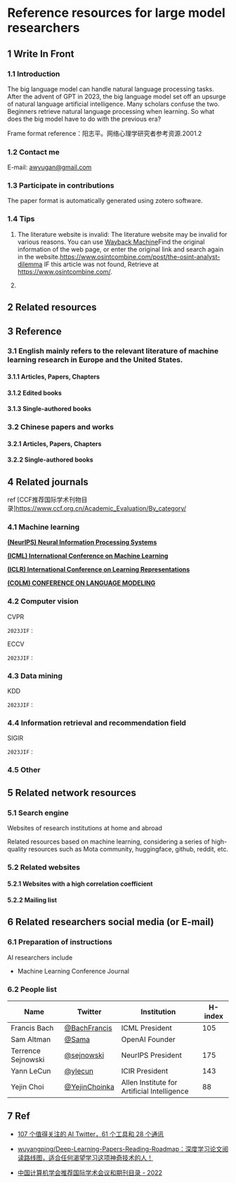 # Reference resources for large model researchers

## 1 Write In Front

### 1.1 Introduction

The big language model can handle natural language processing tasks. After the advent of GPT in 2023, the big language model set off an upsurge of natural language artificial intelligence. Many scholars confuse the two. Beginners retrieve natural language processing when learning. So what does the big model have to do with the previous era?

Frame format reference：阳志平。网络心理学研究者参考资源.2001.2

### 1.2 Contact me

E-mail: awyugan@gmail.com

### 1.3 Participate in contributions

The paper format is automatically generated using zotero software.

### 1.4 Tips

1. The literature website is invalid: The literature website may be invalid for various reasons. You can use [Wayback Machine](https://web.archive.org/)Find the original information of the web page, or enter the original link and search again in the website.https://www.osintcombine.com/post/the-osint-analyst-dilemma IF this article was not found, Retrieve at https://www.osintcombine.com/.

2. 

## 2 Related resources

## 3 Reference

### 3.1 English mainly refers to the relevant literature of machine learning research in Europe and the United States.

#### 3.1.1 Articles, Papers, Chapters

#### 3.1.2 Edited books

#### 3.1.3 Single-authored books

### 3.2 Chinese papers and works

#### 3.2.1 Articles, Papers, Chapters

#### 3.2.2 Single-authored books


## 4 Related journals

ref [CCF推荐国际学术刊物目录]https://www.ccf.org.cn/Academic_Evaluation/By_category/

### 4.1 Machine learning

**[(NeurIPS) Neural Information Processing Systems](https://nips.cc/)** 

**[(ICML) International Conference on Machine Learning](https://icml.cc/)** 

**[(ICLR) International Conference on Learning Representations](https://iclr.cc/)** 

**[(COLM) CONFERENCE ON LANGUAGE MODELING](https://colmweb.org/)**

### 4.2 Computer vision

CVPR
	
	2023JIF：

ECCV
	
	2023JIF：

### 4.3 Data mining

KDD
	
	2023JIF：

### 4.4 Information retrieval and recommendation field

SIGIR
	
	2023JIF：

### 4.5 Other

## 5 Related network resources

### 5.1 Search engine

Websites of research institutions at home and abroad

Related resources based on machine learning, considering a series of high-quality resources such as Mota community, huggingface, github, reddit, etc.

### 5.2 Related websites



#### 5.2.1 Websites with a high correlation coefficient

#### 5.2.2 Mailing list

## 6 Related researchers social media (or E-mail)

### 6.1 Preparation of instructions

AI researchers include
- Machine Learning Conference Journal

### 6.2 People list

| Name               | Twitter                                           | Institution                                 | H-index |
|--------------------|---------------------------------------------------|---------------------------------------------|---------|
| Francis Bach       | [@BachFrancis](https://twitter.com/BachFrancis)   | ICML President                              | 105     |
| Sam Altman         | [@Sama](https://twitter.com/sama)                 | OpenAI Founder                              |         |
| Terrence Sejnowski | [@sejnowski](https://twitter.com/sejnowski)       | NeurIPS President                           | 175     |
| Yann LeCun         | [@ylecun](https://twitter.com/ylecun)             | ICIR President                              | 143     |
| Yejin Choi         | [@YejinChoinka](https://twitter.com/YejinChoinka) | Allen Institute for Artificial Intelligence | 88      |

## 7 Ref

- [107 个值得关注的 AI Twitter，61 个工具和 28 个通讯](https://hub.baai.ac.cn/view/24040)

- [wuyangping/Deep-Learning-Papers-Reading-Roadmap：深度学习论文阅读路线图，适合任何渴望学习这项神奇技术的人！](https://github.com/floodsung/Deep-Learning-Papers-Reading-Roadmap)

- [中国计算机学会推荐国际学术会议和期刊目录 - 2022](https://www.ccf.org.cn/ccf/contentcore/resource/download?ID=24593B4DA44CC9C37A775C5FAF753AF7513C9AC66E1E3AA5B3CD410B5EC529F8)
